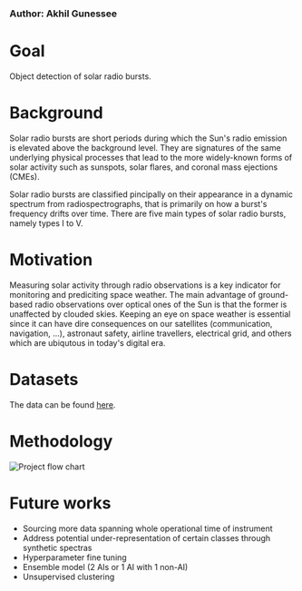 ### **Author:** Akhil Gunessee

# **Goal**
Object detection of solar radio bursts.


# **Background**
Solar radio bursts are short periods during which the Sun's radio emission is elevated above the background level. They are signatures of the same underlying physical processes that lead to the more widely-known forms of solar activity such as sunspots, solar flares, and coronal mass ejections (CMEs).

Solar radio bursts are classified pincipally on their appearance in a dynamic spectrum from radiospectrographs, that is primarily on how a burst's frequency drifts over time. There are five main types of solar radio bursts, namely types I to V. 

# **Motivation**
Measuring solar activity through radio observations is a key indicator for monitoring and prediciting space weather. The main advantage of ground-based radio observations over optical ones of the Sun is that the former is unaffected by clouded skies. Keeping an eye on space weather is essential since it can have dire consequences on our satellites (communication, navigation, ...), astronaut safety, airline travellers, electrical grid, and others which are ubiqutous in today's digital era.

# **Datasets**
The data can be found [here](https://wwwbis.sidc.be/humain/callisto_archives).



# **Methodology**
![Project flow chart](pics/https://github.com/akhil-gun/DSI_M4/blob/main/pics/capstone_workflow.png)

# **Future works**
* Sourcing more data spanning whole operational time of instrument
* Address potential under-representation of certain classes through synthetic spectras
* Hyperparameter fine tuning
* Ensemble model (2 AIs or 1 AI with 1 non-AI)
* Unsupervised clustering
